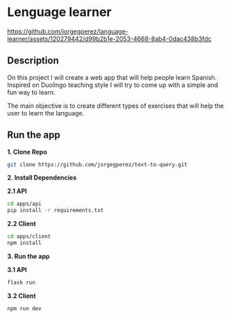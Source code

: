 # Lenguage learner


https://github.com/jorgegperez/language-learner/assets/120279442/d99b2b1e-2053-4668-8ab4-0dac438b3fdc



## Description
On this project I will create a web app that will help people learn Spanish.
Inspired on Duolingo teaching style I will try to come up with a simple and fun way to learn.

The main objective is to create different types of exercises that will help the user to learn the language.

## Run the app

**1. Clone Repo**

```bash
git clone https://github.com/jorgegperez/text-to-query.git
```

**2. Install Dependencies**

**2.1 API**

```bash
cd apps/api
pip install -r requirements.txt
```
**2.2 Client**

```bash
cd apps/client
npm install
```

**3. Run the app**

**3.1 API**

```bash
flask run
```

**3.2 Client**

```bash
npm run dev
```
